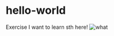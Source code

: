 # hello-world
Exercise
I want to learn sth here!
![what](http://www.enbulake.com/themes/img/about_embraco_01.jpg?)
